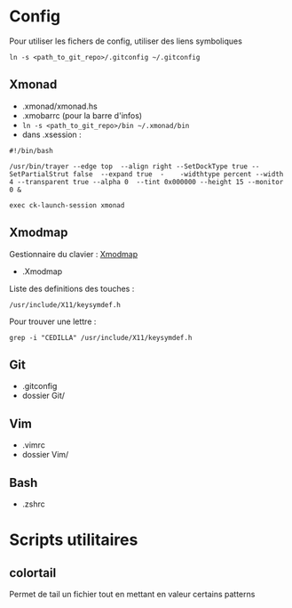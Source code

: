Config
======

Pour utiliser les fichers de config, utiliser des liens symboliques

    ln -s <path_to_git_repo>/.gitconfig ~/.gitconfig

Xmonad
------

- .xmonad/xmonad.hs
- .xmobarrc (pour la barre d'infos)
- `ln -s <path_to_git_repo>/bin ~/.xmonad/bin`
- dans .xsession :

<!-- -->

    #!/bin/bash

    /usr/bin/trayer --edge top  --align right --SetDockType true --SetPartialStrut false  --expand true  -    -widthtype percent --width 4 --transparent true --alpha 0  --tint 0x000000 --height 15 --monitor 0 &
    
    exec ck-launch-session xmonad


Xmodmap
-------
Gestionnaire du clavier : [Xmodmap](https://wiki.archlinux.org/index.php/xmodmap)

- .Xmodmap


Liste des definitions des touches :

    /usr/include/X11/keysymdef.h

Pour trouver une lettre :

    grep -i "CEDILLA" /usr/include/X11/keysymdef.h

Git
---
- .gitconfig
- dossier Git/

Vim
---
- .vimrc
- dossier Vim/

Bash
----
- .zshrc

Scripts utilitaires
===================

colortail
---------
Permet de tail un fichier tout en mettant en valeur certains patterns

